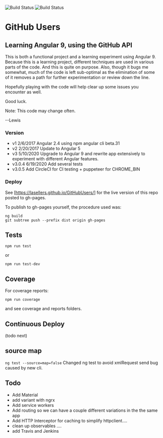 ![Build Status](https://circleci.com/gh/lasellers/GitHubUsers.png?circle-token=e949fd7d7af872231de030feb04b73e843abd3f7)
![Build Status](https://travis-ci.org/lasellers/GitHubUsers.svg?branch=master)

# GitHub Users

## Learning Angular 9, using the GitHub API

This is both a functional project and a learning experiment using Angular 9.
Because this is a learning project, different techniques are used in various parts of the code.
And this is quite on purpose. Also, though it bugs me somewhat, much of the code is left sub-optimal
as the elimination of some of it removes a path for further experimentation or review down the line.

Hopefully playing with the code will help clear up some issues you encounter as well.

Good luck.

Note: This code may change often.

--Lewis

### Version
* v1 2/6/2017 Angular 2.4 using npm angular cli beta.31
* v2 2/20/2017 Update to Angular 5
* v3 5/10/2020 Upgrade to Angular 9 and rewrite app extensively to experiment with different Angular features.
* v3.0.4 6/19/2020 Add several tests
* v3.0.5 Add CircleCI for CI testing + puppeteer for CHROME_BIN

### Deploy
See [https://lasellers.github.io/GitHubUsers/] for the live version of this repo posted to gh-pages.

To publish to gh-pages yourself, the procedure used was:

```
ng build
git subtree push --prefix dist origin gh-pages
```

## Tests

`npm run test`

or 

`npm run test-dev`

## Coverage
For coverage reports:

`npm run coverage`

and see coverage and reports folders.

## Continuous Deploy

(todo next)

## source map

`ng test --source=map=false`
Changed ng test to avoid xmlRequest send bug caused by new cli.

## Todo

* Add Material
* add variant with ngrx
* Add service workers
* Add routing so we can have a couple different variations in the the same app
* Add HTTP Interceptor for caching to simplify httpclient....
* clean up observables ....
* add Travis and Jenkins
